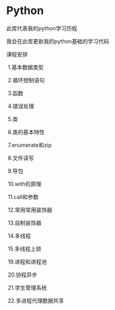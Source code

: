 # Python
此库代表我的python学习历程

我会在此库更新我的python基础的学习代码

课程安排

​	1.基本数据类型

​	2.循环控制语句

​	3.函数

​	4.错误处理

​	5.类

​	6.类的基本特性

​	7.enumerate和zip

​	8.文件读写

​	9.导包

​	10.with的原理

​	11.call和参数

​	12.常用常用装饰器

​	13.自制装饰器

​	14.多线程

​	15.多线程上锁

​	19.进程和进程池

​	20.协程异步

​	21.学生管理系统

​	22.多进程代理数据共享
